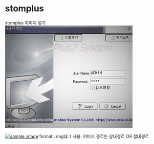 # stomplus
stomplus
이미지 넣기  
![stom login](/images/login-g.jpg)

<a href="#"><img src="https://github.com/seeun-jo/stomplus/images/login-g.jpg" width="300px" alt="sample image"></a>
format : img태그 사용. 이미지 경로는 상대경로 OR 절대경로
 
